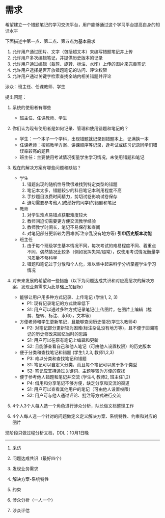 # 需求

希望建立一个错题笔记的学习交流平台，用户能够通过这个学习平台提高自身的知识水平

下面描述中第一点、第二点、第五点为基本需求

1. 允许用户通过图片、文字（包括超文本）来编写错题笔记并上传
2. 允许用户多次编辑笔记，并提供历史版本的记录
3. 允许用户通过编辑（裁剪、旋转、标注、水印）上传的图片来完善笔记
4. 允许用户选择是否开放错题笔记的访问、评论权限
5. 允许用户通过关键字检索查找全站内相关错题并评论

涉众：班主任、任课教师、学生

提出问题：

1. 系统的使用者有哪些
    * 班主任、任课教师、学生
2. 你们认为现有使用者是如何记录、管理和使用错题和笔记的？
    * 学生：一个本子一个学科，出现错题就记录到错题本上，记满换一本
    * 任课老师：按照教学方案、讲课顺序等记录，逢考试或练习记录同学们错误率较高的题目
    * 班主任：主要使用考试情况衡量学生学习情况，未使用错题和笔记
3. 现在的解决方案有哪些问题和缺陷？
    - 学生
       1. 错题出现的随机性导致很难找到特定类型的错题
       2. 笔记本太多，错题较少的科目笔记本利用程度不高
       3. 手抄题目浪费时间精力，剪切试卷影响试卷保存
       4. 迫切需要参考他人(成绩好的同学)的错题和笔记
    - 教师
       1. 对学生难点易错点获取难度较大
       2. 教师间迫切需要更方便交流教学经验
       3. 教师教学时间长，笔记不易保存和查阅
       4. 对笔记部分更新较为困难(标注杂乱没有地方等) **引申历史版本功能**
    - 班主任
        1. 由于每个班级学生基本情况不同，每次考试的难易程度不同、着重点不同、偶然情况比较多（例如发挥失常/超常），仅使用考试情况衡量学习质量不够科学
        2. 错题和笔记过于分散和个人化，难以集中起来科学分析掌握学生学习情况
4. 对未来发展的希望和一些措施（以下为问题达成共识和对应高层次的解决方案，发现业务需求为此基础上加目标）
    * 能够让用户用多种方式记录、上传笔记 (学生1, 2, 3)
        * P1: 现有记录笔记的方式效率低下
        * S1: 用户可以通过多种方式记录笔记(上传图片，在图片上编辑（裁剪、旋转、标注、水印），文本等)
    * 方便老师和学生更新笔记，且能够查阅历史情况(学生3,教师4)
        * P2: 对笔记部分更新较为困难(标注杂乱没有地方等)，且不便于回溯笔记的历史修改来回忆当时的思路
        * S1: 用户可以在原有笔记上编辑和更新
        * S2: 且能够查看自己和他人笔记（可由他人设置权限）的历史版本
    * 便于分类和查找笔记和错题 (学生1,2,3, 教师1,2,3)
        * P3: 难以分类和查找笔记和错题
        * S1: 笔记可以自定义分类，而且每个笔记可以属于多个类型
        * S2: 笔记应支持通过关键词、主题等较为方便的查找
    * 便于参考他人错题和笔记并交流 (学生4, 教师2, 班主任1,2)
        * P4: 借用和分享笔记不够方便，缺乏分享和交流的渠道
        * S1: 用户可以查看其他用户的笔记（可由他人设置权限）
        * S2: 用户可与他人通过评论、批注等方式进行交流

1. 4个人3个人每人选一个角色进行涉众分析，队长做文档整理工作
2. 4个人每人选一个针对的问题做定义定义解决方案、系统特性、约束和对应的图片

现阶段只做过程分析文档，DDL：10月1日晚

---

1. 采访

2. 问题达成共识（最好四个）

3. 发现业务需求

4. 解决方案-系统特性

5. 约束

6. 涉众分析（一人一个）

7. 涉众评估
